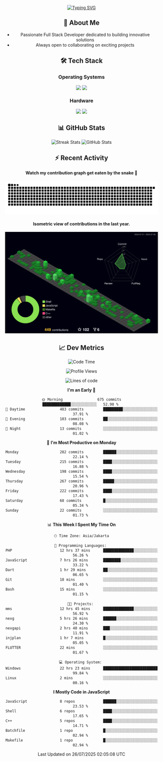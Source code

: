 <div align="center" style="max-width: 900px; margin: auto;">
<a href="https://github.com/thunderkex">
  <img src="https://readme-typing-svg.herokuapp.com?font=Fira+Code&pause=1000&center=true&vCenter=true&width=435&lines=Ha+ha!+I+am+here!;Told+you+a+storm+was+coming!" alt="Typing SVG" />
</a>

## 👋 About Me
- Passionate Full Stack Developer dedicated to building innovative solutions
- Always open to collaborating on exciting projects

## 🛠️ Tech Stack
### Operating Systems
<a href="#"><img src="https://img.shields.io/badge/Linux-FCC624?style=flat&logo=linux&logoColor=black"></a>
<a href="#"><img src="https://img.shields.io/badge/Windows-0078D6?style=flat&logo=windows&logoColor=white"></a>

### Hardware
<a href="#"><img src="https://img.shields.io/badge/Raspberry%20Pi-C51A4A?style=flat&logo=raspberrypi&logoColor=white"></a>
<a href="#"><img src="https://img.shields.io/badge/Arduino-00979D?style=flat&logo=Arduino&logoColor=white"></a>

## 📊 GitHub Stats
<div align="center">
  <img src="https://streak-stats.demolab.com?user=thunderkex&theme=tokyonight-duo&border_radius=20" alt="Streak Stats" />
  <img src="https://github-readme-stats.vercel.app/api?username=thunderkex&show_icons=true&theme=tokyonight&border_radius=20" alt="GitHub Stats" />
</div>

## ⚡ Recent Activity
<h4>Watch my contribution graph get eaten by the snake 🐍</h4>
<img width="600em" alt="thunderkex's Github commit snake" src="https://raw.githubusercontent.com/thunderkex/thunderkex/output/grid-snake-ov.svg" />

<h4>Isometric view of contributions in the last year.</h4>
<a href="./profile-3d-contrib/profile-night-green.svg">
	<img width="600em" src="./profile-3d-contrib/profile-night-green.svg">
</a>

## 📈 Dev Metrics
<!--START_SECTION:waka-->
![Code Time](http://img.shields.io/badge/Code%20Time-1%2C436%20hrs%204%20mins-blue)

![Profile Views](http://img.shields.io/badge/Profile%20Views-1-blue)

![Lines of code](https://img.shields.io/badge/From%20Hello%20World%20I%27ve%20Written-3.4%20million%20lines%20of%20code-blue)

**I'm an Early 🐤** 

```text
🌞 Morning                675 commits         █████████████░░░░░░░░░░░░   52.98 % 
🌆 Daytime                483 commits         █████████░░░░░░░░░░░░░░░░   37.91 % 
🌃 Evening                103 commits         ██░░░░░░░░░░░░░░░░░░░░░░░   08.08 % 
🌙 Night                  13 commits          ░░░░░░░░░░░░░░░░░░░░░░░░░   01.02 % 
```
📅 **I'm Most Productive on Monday** 

```text
Monday                   282 commits         ██████░░░░░░░░░░░░░░░░░░░   22.14 % 
Tuesday                  215 commits         ████░░░░░░░░░░░░░░░░░░░░░   16.88 % 
Wednesday                198 commits         ████░░░░░░░░░░░░░░░░░░░░░   15.54 % 
Thursday                 267 commits         █████░░░░░░░░░░░░░░░░░░░░   20.96 % 
Friday                   222 commits         ████░░░░░░░░░░░░░░░░░░░░░   17.43 % 
Saturday                 68 commits          █░░░░░░░░░░░░░░░░░░░░░░░░   05.34 % 
Sunday                   22 commits          ░░░░░░░░░░░░░░░░░░░░░░░░░   01.73 % 
```


📊 **This Week I Spent My Time On** 

```text
🕑︎ Time Zone: Asia/Jakarta

💬 Programming Languages: 
PHP                      12 hrs 37 mins      ██████████████░░░░░░░░░░░   56.26 % 
JavaScript               7 hrs 26 mins       ████████░░░░░░░░░░░░░░░░░   33.22 % 
Dart                     1 hr 29 mins        ██░░░░░░░░░░░░░░░░░░░░░░░   06.65 % 
Git                      18 mins             ░░░░░░░░░░░░░░░░░░░░░░░░░   01.40 % 
Bash                     15 mins             ░░░░░░░░░░░░░░░░░░░░░░░░░   01.15 % 

🐱‍💻 Projects: 
mms                      12 hrs 45 mins      ██████████████░░░░░░░░░░░   56.92 % 
nexg                     5 hrs 26 mins       ██████░░░░░░░░░░░░░░░░░░░   24.30 % 
nexgapi                  2 hrs 40 mins       ███░░░░░░░░░░░░░░░░░░░░░░   11.91 % 
injplan                  1 hr 7 mins         █░░░░░░░░░░░░░░░░░░░░░░░░   05.05 % 
FLUTTER                  22 mins             ░░░░░░░░░░░░░░░░░░░░░░░░░   01.67 % 

💻 Operating System: 
Windows                  22 hrs 23 mins      █████████████████████████   99.84 % 
Linux                    2 mins              ░░░░░░░░░░░░░░░░░░░░░░░░░   00.16 % 
```

**I Mostly Code in JavaScript** 

```text
JavaScript               8 repos             ██████░░░░░░░░░░░░░░░░░░░   23.53 % 
Shell                    6 repos             ████░░░░░░░░░░░░░░░░░░░░░   17.65 % 
C++                      5 repos             ████░░░░░░░░░░░░░░░░░░░░░   14.71 % 
Batchfile                1 repo              █░░░░░░░░░░░░░░░░░░░░░░░░   02.94 % 
Makefile                 1 repo              █░░░░░░░░░░░░░░░░░░░░░░░░   02.94 % 
```




 Last Updated on 26/07/2025 02:05:08 UTC
<!--END_SECTION:waka-->
</div>
